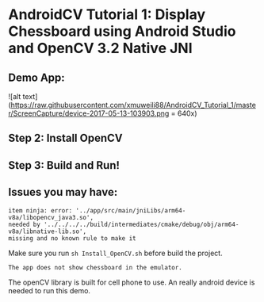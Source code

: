 # AndroidCV Tutorial 1: Display Chessboard using Android Studio and OpenCV 3.2 Native JNI

## Demo App:
![alt text](https://raw.githubusercontent.com/xmuweili88/AndroidCV_Tutorial_1/master/ScreenCapture/device-2017-05-13-103903.png = 640x)

## Step 2: Install OpenCV
## Step 3: Build and Run!
## Issues you may have:
```
item ninja: error: '../app/src/main/jniLibs/arm64-v8a/libopencv_java3.so', 
needed by '../../../../build/intermediates/cmake/debug/obj/arm64-v8a/libnative-lib.so', 
missing and no known rule to make it
```

Make sure you run ```sh Install_OpenCV.sh``` before build the project.


```
The app does not show chessboard in the emulator.
```
The openCV library is built for cell phone to use. 
An really android device is needed to run this demo.